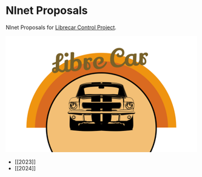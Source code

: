 # Nlnet Proposals
Nlnet Proposals for [Librecar Control Project](https://disdi.github.io/librecar-wiki/).

![logo](./attachment/portrait.png)

* [[2023]]
* [[2024]]
